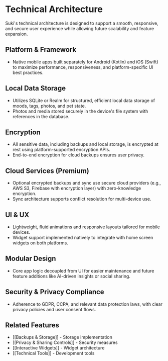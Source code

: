 # Technical Architecture

Suki's technical architecture is designed to support a smooth, responsive, and secure user experience while allowing future scalability and feature expansion.

## Platform & Framework
* Native mobile apps built separately for Android (Kotlin) and iOS (Swift) to maximize performance, responsiveness, and platform-specific UI best practices.

## Local Data Storage
* Utilizes SQLite or Realm for structured, efficient local data storage of moods, tags, photos, and pet state.
* Photos and media stored securely in the device's file system with references in the database.

## Encryption
* All sensitive data, including backups and local storage, is encrypted at rest using platform-supported encryption APIs.
* End-to-end encryption for cloud backups ensures user privacy.

## Cloud Services (Premium)
* Optional encrypted backups and sync use secure cloud providers (e.g., AWS S3, Firebase with encryption layer) with zero-knowledge encryption.
* Sync architecture supports conflict resolution for multi-device use.

## UI & UX
* Lightweight, fluid animations and responsive layouts tailored for mobile devices.
* Widget support implemented natively to integrate with home screen widgets on both platforms.

## Modular Design
* Core app logic decoupled from UI for easier maintenance and future feature additions like AI-driven insights or social sharing.

## Security & Privacy Compliance
* Adherence to GDPR, CCPA, and relevant data protection laws, with clear privacy policies and user consent flows.

## Related Features
- [[Backups & Storage]] - Storage implementation
- [[Privacy & Sharing Controls]] - Security measures
- [[Interactive Widgets]] - Widget architecture
- [[Technical Tools]] - Development tools
